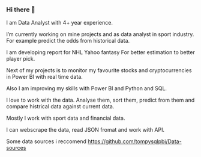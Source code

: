 ### Hi there 👋

<!--
**tompysqlpbi/tompysqlpbi** is a ✨ _special_ ✨ repository because its `README.md` (this file) appears on your GitHub profile.

Here are some ideas to get you started:

🔭 I’m currently working on mine projects.
🌱 I’m currently learning Power BI and python.
👯 I’m looking to collaborate on data projects.
- 🤔 I’m looking for help with api's.
- 💬 Ask me about data science.
- 📫 How to reach me: ...
- 😄 Pronouns: ...
- ⚡ Fun fact: I love data science job.
-->


I am Data Analyst with 4+ year experience.

I’m currently working on mine projects and as data analyst in sport industry. For example predict the odds  from historical data.

I am developing report for NHL Yahoo fantasy For better estimation to better player pick.

Next of my projects is to monitor my favourite stocks and cryptocurrencies in Power BI with real time data.

Also I am improving my skills with Power BI and Python and SQL.

I love to work with the data. Analyse them, sort them, predict from them and compare histrical data against current data.

Mostly I work with sport data and financial data.

I can webscrape the data, read JSON fromat and work with API.


Some data sources i reccomend https://github.com/tompysqlpbi/Data-sources
